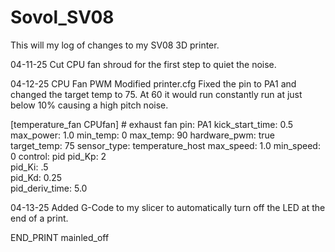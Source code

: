 # Sovol_SV08

This will my log of changes to my SV08 3D printer.

04-11-25
Cut CPU fan shroud for the first step to quiet the noise.

04-12-25
CPU Fan PWM
Modified printer.cfg 
Fixed the pin to PA1 and changed the target temp to 75. At 60 it would run constantly run at just below 10% causing a high pitch noise.

[temperature_fan CPUfan] # exhaust fan
pin: PA1
kick_start_time: 0.5
max_power: 1.0
min_temp: 0
max_temp: 90
hardware_pwm: true
target_temp: 75
sensor_type: temperature_host
max_speed: 1.0
min_speed: 0
control: pid
pid_Kp: 2     
pid_Ki: .5     
pid_Kd: 0.25     
pid_deriv_time: 5.0

04-13-25
Added G-Code to my slicer to automatically turn off the LED at the end of a print.

END_PRINT
mainled_off

